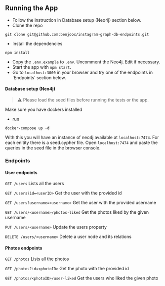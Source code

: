 ## Running the App

-   Follow the instruction in Database setup (Neo4j) section below.
-   Clone the repo
```
git clone git@github.com:benjoox/instagram-graph-db-endpoints.git
```
-   Install the dependencies
```
npm install
```
-   Copy the `.env.example` to `.env`. Uncomment the Neo4j. Edit if necessary.
-   Start the app with `npm start`.
-   Go to `localhost:3000` in your browser and try one of the endpoints in 'Endpoints' section below.

#### Database setup (Neo4j)

> :warning: Please load the seed files before running the tests or the app.

Make sure you have dockers installed

-   run

```
docker-compose up -d
```
With this you will have an instance of neo4j available at `localhost:7474`.
For each enitity there is a seed.cypher file. Open `localhost:7474` and paste the queries in the seed file in the browser console.

### Endpoints

#### User endpoints
`GET /users`
Lists all the users

`GET /users?id=<userID>`
Get the user with the provided id

`GET /users?username=<username>`
Get the user with the provided username

`GET /users/<username>/photos-liked`
Get the photos liked by the given username

`PUT /users/<username>`
Update the users property

`DELETE /users/<username>`
Delete a user node and its relations

#### Photos endpoints
`GET /photos`
Lists all the photos

`GET /photos?id=<photoID>`
Get the photo with the provided id

`GET /photos/<photoID>/user-liked`
Get the users who liked the given photo
